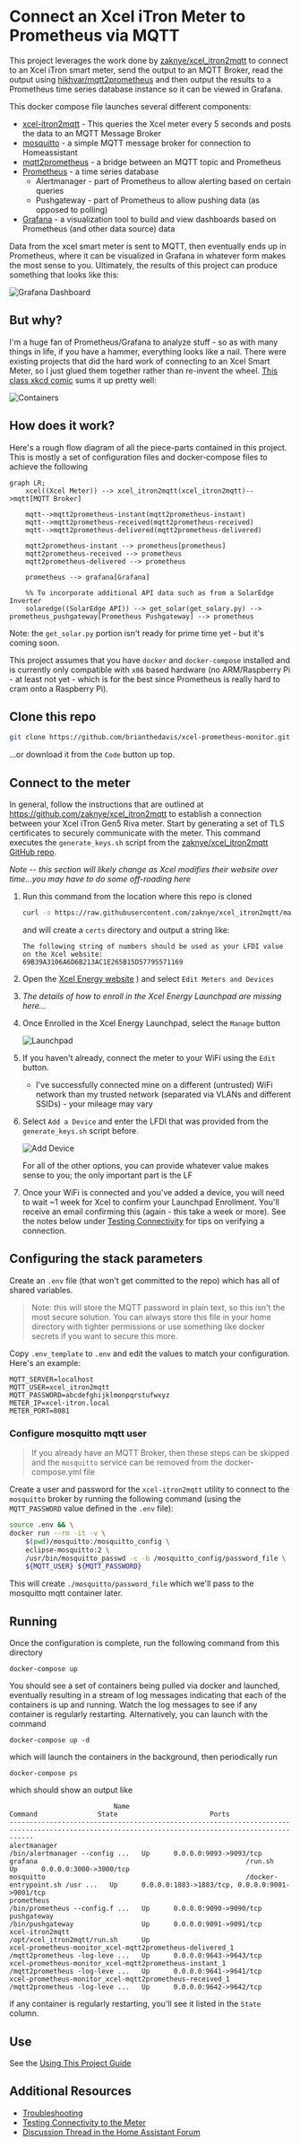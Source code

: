 # Connect an Xcel iTron Meter to Prometheus via MQTT

This project leverages the work done by [zaknye/xcel_itron2mqtt](https://github.com/zaknye/xcel_itron2mqtt) to connect to an Xcel iTron smart meter, send the output to an MQTT Broker, read the output using [hikhvar/mqtt2prometheus](https://github.com/hikhvar/mqtt2prometheus) and then output the results to a Prometheus time series database instance so it can be viewed in Grafana.

This docker compose file launches several different components:

- [xcel-itron2mqtt](https://github.com/zaknye/xcel_itron2mqtt) - This queries the Xcel meter every 5 seconds and posts the data to an MQTT Message Broker
- [mosquitto](https://mosquitto.org/) - a simple MQTT message broker for connection to Homeassistant
- [mqtt2prometheus](https://github.com/hikhvar/mqtt2prometheus) - a bridge between an MQTT topic and Prometheus
- [Prometheus](https://prometheus.io/) - a time series database
  - Alertmanager - part of Prometheus to allow alerting based on certain queries
  - Pushgateway - part of Prometheus to allow pushing data (as opposed to polling)
- [Grafana](https://grafana.com/) - a visualization tool to build and view dashboards based on Prometheus (and other data source) data

Data from the xcel smart meter is sent to MQTT, then eventually ends up in Prometheus, where it can be visualized in Grafana in whatever form makes the most sense to you.
Ultimately, the results of this project can produce something that looks like this:

![Grafana Dashboard](./docs/img/dashboard.png)

## But why?

I'm a huge fan of Prometheus/Grafana to analyze stuff - so as with many things in life, if you have a hammer, everything looks like a nail. There were existing projects that did the hard work of connecting to an Xcel Smart Meter, so I just glued them together rather than re-invent the wheel. [This class xkcd comic](https://xkcd.com/1988/) sums it up pretty well:

![Containers](https://imgs.xkcd.com/comics/containers.png)

## How does it work?

Here's a rough flow diagram of all the piece-parts contained in this project. This is mostly a set of configuration files and docker-compose files to achieve the following

```mermaid
graph LR;
    xcel((Xcel Meter)) --> xcel_itron2mqtt(xcel_itron2mqtt)-->mqtt[MQTT Broker]

    mqtt-->mqtt2prometheus-instant(mqtt2prometheus-instant)
    mqtt-->mqtt2prometheus-received(mqtt2prometheus-received)
    mqtt-->mqtt2prometheus-delivered(mqtt2prometheus-delivered)

    mqtt2prometheus-instant --> prometheus[prometheus]
    mqtt2prometheus-received --> prometheus
    mqtt2prometheus-delivered --> prometheus

    prometheus --> grafana[Grafana]

    %% To incorporate additional API data such as from a SolarEdge Inverter
    solaredge((SolarEdge API)) --> get_solar(get_solary.py) --> prometheus_pushgateway[Prometheus Pushgateway] --> prometheus
```

Note: the `get_solar.py` portion isn't ready for prime time yet - but it's coming soon.

This project assumes that you have `docker` and `docker-compose` installed and is currently only compatible with `x86` based hardware (no ARM/Raspberry Pi - at least not yet - which is for the best since Prometheus is really hard to cram onto a Raspberry Pi).

## Clone this repo

```bash
git clone https://github.com/brianthedavis/xcel-prometheus-monitor.git
```

...or download it from the `Code` button up top.

## Connect to the meter

In general, follow the instructions that are outlined at <https://github.com/zaknye/xcel_itron2mqtt> to establish a connection
between your Xcel iTron Gen5 Riva meter.  Start by generating a set of TLS certificates to securely communicate with the meter.  This command executes the `generate_keys.sh` script from the [zaknye/xcel_itron2mqtt GitHub repo](https://github.com/zaknye/xcel_itron2mqtt).

*Note -- this section will likely change as Xcel modifies their website over time...you may have to do some off-roading here*

1. Run this command from the location where this repo is cloned

    ```bash
    curl -s https://raw.githubusercontent.com/zaknye/xcel_itron2mqtt/main/scripts/generate_keys.sh | bash -s
    ```

    and will create a `certs` directory and output a string like:

    ```
    The following string of numbers should be used as your LFDI value on the Xcel website:
    69B39A3106A6D6B213AC1E265B15D57795571169
    ```

2. Open the [Xcel Energy website](https://my.xcelenergy.com/MyAccount/s/meters-and-devices/manage-meters-and-devices)
) and select `Edit Meters and Devices`
3. *The details of how to enroll in the Xcel Energy Launchpad are missing here...*
4. Once Enrolled in the Xcel Energy Launchpad, select the `Manage` button

    ![Launchpad](docs/img/launchpad.png)

5. If you haven't already, connect the meter to your WiFi using the `Edit` button.
   - I've successfully connected mine on a different (untrusted) WiFi network than my trusted network (separated via VLANs and different SSIDs) - your mileage may vary
6. Select `Add a Device` and enter the LFDI that was provided from the `generate_keys.sh` script before.

    ![Add Device](docs/img/add_device.png)

    For all of the other options, you can provide whatever value makes sense to you; the only important part is the LF

7. Once your WiFi is connected and you've added a device, you will need to wait ~1 week for Xcel to confirm your Launchpad Enrollment.  You'll receive an email confirming this (again - this take a week or more). See the notes below under [Testing Connectivity](#testing-connectivity-to-the-meter) for tips on verifying a connection.

## Configuring the stack parameters

Create an `.env` file (that won't get committed to the repo) which has all of shared variables.

> Note: this will store the MQTT password in plain text, so this isn't the most secure solution. You can always store this file in your home directory with tighter permissions or use something like docker secrets if you want to secure this more.

Copy `.env_template` to  `.env` and edit the values to match your configuration.  Here's an example:

```
MQTT_SERVER=localhost
MQTT_USER=xcel_itron2mqtt
MQTT_PASSWORD=abcdefghijklmonpqrstufwxyz
METER_IP=xcel-itron.local
METER_PORT=8081
```

### Configure mosquitto mqtt user

> If you already have an MQTT Broker, then these steps can be skipped and the `mosquitto` service can be removed from the docker-compose.yml file

Create a user and password for the `xcel-itron2mqtt` utility to connect to the `mosquitto` broker by running the following command (using the `MQTT_PASSWORD` value defined in the `.env` file):

```bash
source .env && \
docker run --rm -it -v \
    $(pwd)/mosquitto:/mosquitto_config \
    eclipse-mosquitto:2 \
    /usr/bin/mosquitto_passwd -c -b /mosquitto_config/password_file \
    ${MQTT_USER} ${MQTT_PASSWORD}
```

This will create `./mosquitto/password_file` which we'll pass to the mosquitto mqtt container later.

## Running

Once the configuration is complete, run the following command from this directory

```
docker-compose up
```

You should see a set of containers being pulled via docker and launched, eventually resulting in a stream of log messages indicating that each of the containers is up and running.  Watch the log messages to see if any container is regularly restarting.  Alternatively, you can launch with the command

```
docker-compose up -d
```

which will launch the containers in the background, then periodically run

```
docker-compose ps
```

which should show an output like

```
                          Name                                        Command               State                       Ports
--------------------------------------------------------------------------------------------------------------------------------------------------
alertmanager                                               /bin/alertmanager --config ...   Up      0.0.0.0:9093->9093/tcp
grafana                                                    /run.sh                          Up      0.0.0.0:3000->3000/tcp
mosquitto                                                  /docker-entrypoint.sh /usr ...   Up      0.0.0.0:1883->1883/tcp, 0.0.0.0:9001->9001/tcp
prometheus                                                 /bin/prometheus --config.f ...   Up      0.0.0.0:9090->9090/tcp
pushgateway                                                /bin/pushgateway                 Up      0.0.0.0:9091->9091/tcp
xcel-itron2mqtt                                            /opt/xcel_itron2mqtt/run.sh      Up
xcel-prometheus-monitor_xcel-mqtt2prometheus-delivered_1   /mqtt2prometheus -log-leve ...   Up      0.0.0.0:9643->9643/tcp
xcel-prometheus-monitor_xcel-mqtt2prometheus-instant_1     /mqtt2prometheus -log-leve ...   Up      0.0.0.0:9641->9641/tcp
xcel-prometheus-monitor_xcel-mqtt2prometheus-received_1    /mqtt2prometheus -log-leve ...   Up      0.0.0.0:9642->9642/tcp
```

if any container is regularly restarting, you'll see it listed in the `State` column.

## Use

See the [Using This Project Guide](docs/how_to_use.md)

## Additional Resources

- [Troubleshooting](docs/troubleshooting.md)
- [Testing Connectivity to the Meter](docs/testing_meter_connectivity.md)
- [Discussion Thread in the Home Assistant Forum](https://community.home-assistant.io/t/xcel-energy-itron-gen-5-riva/346943/190)
